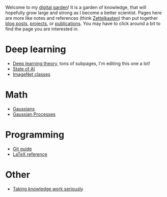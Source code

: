 Welcome to my [digital garden](https://joelhooks.com/digital-garden/)! It is a garden of knowledge, that will hopefully grow large and strong as I become a better scientist. Pages here are more like notes and references (think [Zettelkasten](https://blog.viktomas.com/posts/slip-box/)) than put together [blog posts](/blog), [projects](/projects), or [publications](/publications). You may have to click around a bit to find the page you are interested in.

# Deep learning
- [Deep learning theory](/digitalGarden/deepLearningTheory), tons of subpages, I'm editing this one a lot!
- [State of AI](https://www.stateof.ai/)
- [ImageNet classes](https://deeplearning.cms.waikato.ac.nz/user-guide/class-maps/IMAGENET/)

# Math
- [Gaussians](/digitalGarden/gaussians)
- [Gaussian Processes](/digitalGarden/gaussianProcesses)

# Programming
- [Git guide](http://rogerdudler.github.io/git-guide/)
- [LaTeX reference](https://alozano.clas.uconn.edu/wp-content/uploads/sites/490/2020/08/latexcheatsheet.pdf)

# Other
- [Taking knowledge work seriously](https://notes.andymatuschak.org/zMbCwoVdjsqPNyTRRr3phPN)